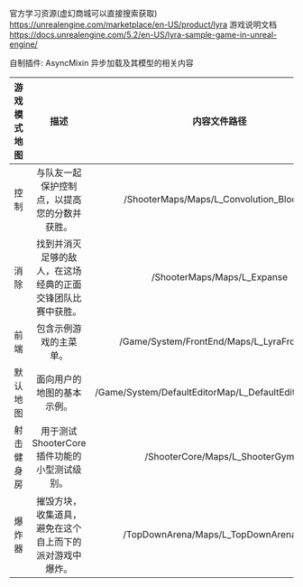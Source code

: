官方学习资源(虚幻商城可以直接搜索获取)
https://unrealengine.com/marketplace/en-US/product/lyra
游戏说明文档
https://docs.unrealengine.com/5.2/en-US/lyra-sample-game-in-unreal-engine/

自制插件:
AsyncMixin  异步加载及其模型的相关内容

|游戏模式地图|描述|内容文件路径|
|:-:|:-:|:-:|
|控制|与队友一起保护控制点，以提高您的分数并获胜。|/ShooterMaps/Maps/L_Convolution_Blockout|
|消除|找到并消灭足够的敌人，在这场经典的正面交锋团队比赛中获胜。|/ShooterMaps/Maps/L_Expanse|
|前端|包含示例游戏的主菜单。|/Game/System/FrontEnd/Maps/L_LyraFrontEnd
|默认地图|面向用户的地图的基本示例。|/Game/System/DefaultEditorMap/L_DefaultEditorOverview|
|射击健身房|用于测试ShooterCore插件功能的小型测试级别。|/ShooterCore/Maps/L_ShooterGym|
|爆炸器|摧毁方块，收集道具，避免在这个自上而下的派对游戏中爆炸。|/TopDownArena/Maps/L_TopDownArenaGym|

